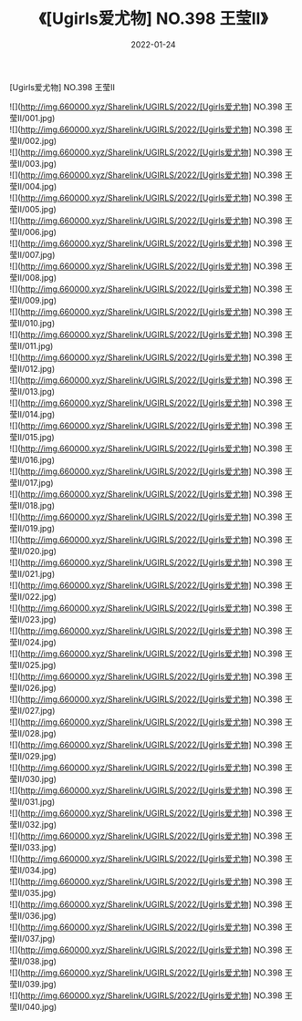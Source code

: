 ﻿---
layout: post
title:  《[Ugirls爱尤物] NO.398 王莹II》
date:   2022-01-24
img: http://img.660000.xyz/Sharelink/UGIRLS/2022/[Ugirls爱尤物] NO.398 王莹II/000.jpg
categories: [美女, 清纯, 唯美]
---

[Ugirls爱尤物] NO.398 王莹II

 ![](http://img.660000.xyz/Sharelink/UGIRLS/2022/[Ugirls爱尤物] NO.398 王莹II/001.jpg) <br>![](http://img.660000.xyz/Sharelink/UGIRLS/2022/[Ugirls爱尤物] NO.398 王莹II/002.jpg) <br>![](http://img.660000.xyz/Sharelink/UGIRLS/2022/[Ugirls爱尤物] NO.398 王莹II/003.jpg) <br>![](http://img.660000.xyz/Sharelink/UGIRLS/2022/[Ugirls爱尤物] NO.398 王莹II/004.jpg) <br>![](http://img.660000.xyz/Sharelink/UGIRLS/2022/[Ugirls爱尤物] NO.398 王莹II/005.jpg) <br>![](http://img.660000.xyz/Sharelink/UGIRLS/2022/[Ugirls爱尤物] NO.398 王莹II/006.jpg) <br>![](http://img.660000.xyz/Sharelink/UGIRLS/2022/[Ugirls爱尤物] NO.398 王莹II/007.jpg) <br>![](http://img.660000.xyz/Sharelink/UGIRLS/2022/[Ugirls爱尤物] NO.398 王莹II/008.jpg) <br>![](http://img.660000.xyz/Sharelink/UGIRLS/2022/[Ugirls爱尤物] NO.398 王莹II/009.jpg) <br>![](http://img.660000.xyz/Sharelink/UGIRLS/2022/[Ugirls爱尤物] NO.398 王莹II/010.jpg) <br>![](http://img.660000.xyz/Sharelink/UGIRLS/2022/[Ugirls爱尤物] NO.398 王莹II/011.jpg) <br>![](http://img.660000.xyz/Sharelink/UGIRLS/2022/[Ugirls爱尤物] NO.398 王莹II/012.jpg) <br>![](http://img.660000.xyz/Sharelink/UGIRLS/2022/[Ugirls爱尤物] NO.398 王莹II/013.jpg) <br>![](http://img.660000.xyz/Sharelink/UGIRLS/2022/[Ugirls爱尤物] NO.398 王莹II/014.jpg) <br>![](http://img.660000.xyz/Sharelink/UGIRLS/2022/[Ugirls爱尤物] NO.398 王莹II/015.jpg) <br>![](http://img.660000.xyz/Sharelink/UGIRLS/2022/[Ugirls爱尤物] NO.398 王莹II/016.jpg) <br>![](http://img.660000.xyz/Sharelink/UGIRLS/2022/[Ugirls爱尤物] NO.398 王莹II/017.jpg) <br>![](http://img.660000.xyz/Sharelink/UGIRLS/2022/[Ugirls爱尤物] NO.398 王莹II/018.jpg) <br>![](http://img.660000.xyz/Sharelink/UGIRLS/2022/[Ugirls爱尤物] NO.398 王莹II/019.jpg) <br>![](http://img.660000.xyz/Sharelink/UGIRLS/2022/[Ugirls爱尤物] NO.398 王莹II/020.jpg) <br>![](http://img.660000.xyz/Sharelink/UGIRLS/2022/[Ugirls爱尤物] NO.398 王莹II/021.jpg) <br>![](http://img.660000.xyz/Sharelink/UGIRLS/2022/[Ugirls爱尤物] NO.398 王莹II/022.jpg) <br>![](http://img.660000.xyz/Sharelink/UGIRLS/2022/[Ugirls爱尤物] NO.398 王莹II/023.jpg) <br>![](http://img.660000.xyz/Sharelink/UGIRLS/2022/[Ugirls爱尤物] NO.398 王莹II/024.jpg) <br>![](http://img.660000.xyz/Sharelink/UGIRLS/2022/[Ugirls爱尤物] NO.398 王莹II/025.jpg) <br>![](http://img.660000.xyz/Sharelink/UGIRLS/2022/[Ugirls爱尤物] NO.398 王莹II/026.jpg) <br>![](http://img.660000.xyz/Sharelink/UGIRLS/2022/[Ugirls爱尤物] NO.398 王莹II/027.jpg) <br>![](http://img.660000.xyz/Sharelink/UGIRLS/2022/[Ugirls爱尤物] NO.398 王莹II/028.jpg) <br>![](http://img.660000.xyz/Sharelink/UGIRLS/2022/[Ugirls爱尤物] NO.398 王莹II/029.jpg) <br>![](http://img.660000.xyz/Sharelink/UGIRLS/2022/[Ugirls爱尤物] NO.398 王莹II/030.jpg) <br>![](http://img.660000.xyz/Sharelink/UGIRLS/2022/[Ugirls爱尤物] NO.398 王莹II/031.jpg) <br>![](http://img.660000.xyz/Sharelink/UGIRLS/2022/[Ugirls爱尤物] NO.398 王莹II/032.jpg) <br>![](http://img.660000.xyz/Sharelink/UGIRLS/2022/[Ugirls爱尤物] NO.398 王莹II/033.jpg) <br>![](http://img.660000.xyz/Sharelink/UGIRLS/2022/[Ugirls爱尤物] NO.398 王莹II/034.jpg) <br>![](http://img.660000.xyz/Sharelink/UGIRLS/2022/[Ugirls爱尤物] NO.398 王莹II/035.jpg) <br>![](http://img.660000.xyz/Sharelink/UGIRLS/2022/[Ugirls爱尤物] NO.398 王莹II/036.jpg) <br>![](http://img.660000.xyz/Sharelink/UGIRLS/2022/[Ugirls爱尤物] NO.398 王莹II/037.jpg) <br>![](http://img.660000.xyz/Sharelink/UGIRLS/2022/[Ugirls爱尤物] NO.398 王莹II/038.jpg) <br>![](http://img.660000.xyz/Sharelink/UGIRLS/2022/[Ugirls爱尤物] NO.398 王莹II/039.jpg) <br>![](http://img.660000.xyz/Sharelink/UGIRLS/2022/[Ugirls爱尤物] NO.398 王莹II/040.jpg) <br>